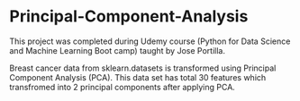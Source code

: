 # Principal-Component-Analysis

This project was completed during Udemy course (Python for Data Science and Machine Learning Boot camp) taught by Jose Portilla. 

Breast cancer data from sklearn.datasets is transformed using Principal Component Analysis (PCA). This data set has total 30 features which transfromed into 2 principal components after applying PCA. 
